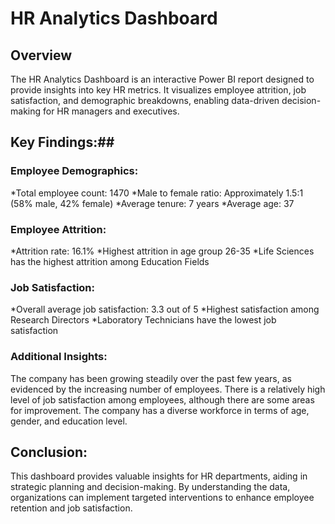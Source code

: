 # HR Analytics Dashboard
## Overview
The HR Analytics Dashboard is an interactive Power BI report designed to provide insights into key HR metrics. It visualizes employee attrition, job satisfaction, and demographic breakdowns, enabling data-driven decision-making for HR managers and executives.
## Key Findings:##
### Employee Demographics:
*Total employee count: 1470
*Male to female ratio: Approximately 1.5:1 (58% male, 42% female)
*Average tenure: 7 years
*Average age: 37

### Employee Attrition:
*Attrition rate: 16.1%
*Highest attrition in age group 26-35
*Life Sciences has the highest attrition among Education Fields

### Job Satisfaction:
*Overall average job satisfaction: 3.3 out of 5
*Highest satisfaction among Research Directors
*Laboratory Technicians have the lowest job satisfaction

### Additional Insights:
The company has been growing steadily over the past few years, as evidenced by the increasing number of employees.
There is a relatively high level of job satisfaction among employees, although there are some areas for improvement.
The company has a diverse workforce in terms of age, gender, and education level.

## Conclusion:
This dashboard provides valuable insights for HR departments, aiding in strategic planning and decision-making. By understanding the data, organizations can implement targeted interventions to enhance employee retention and job satisfaction.

